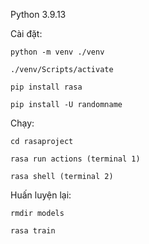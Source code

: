 Python 3.9.13

Cài đặt:

    python -m venv ./venv

    ./venv/Scripts/activate

    pip install rasa

    pip install -U randomname

Chạy:
    
    cd rasaproject

    rasa run actions (terminal 1)    

    rasa shell (terminal 2)

Huấn luyện lại:

    rmdir models

    rasa train